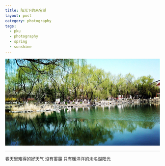 ```yaml
---
title: 阳光下的未名湖
layout: post
category: photography
tags:
  - pku
  - photography
  - spring
  - sunshine
---
```


![Weiming-Sunshine](/media/image/2012/weiming-sunshine.jpg)

---

春天里难得的好天气
没有雾霾
只有暖洋洋的未名湖阳光
